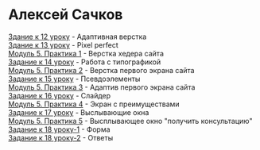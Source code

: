 # Алексей Сачков
[Здание к 12 уроку](https://sachkovae.github.io/lesson-12/) - Адаптивная верстка  
[Здание к 13 уроку](https://sachkovae.github.io/lesson_13/) - Pixel perfect  
[Модуль 5. Практика 1](https://sachkovae.github.io/practic_1/) - Верстка хедера сайта  
[Задание к 14 уроку](https://sachkovae.github.io/lesson_14/) - Работа с типографикой  
[Модуль 5. Практика 2](https://sachkovae.github.io/practic_2/) - Верстка первого экрана сайта  
[Задание к 15 уроку](https://sachkovae.github.io/lesson_15/) - Псевдоэлементы  
[Модуль 5. Практика 3](https://sachkovae.github.io/practic_3/) -  Адаптив первого экрана сайта  
[Задание к 16 уроку](https://sachkovae.github.io/lesson_16/) - Слайдер  
[Модуль 5. Практика 4](https://sachkovae.github.io/practic_4/) -  Экран с преимуществами  
[Задание к 17 уроку](https://sachkovae.github.io/lesson_17/) - Выслывающие окна  
[Модуль 5. Практика 5](https://sachkovae.github.io/practic_5/) -  Высплывающее окно "получить консультацию"  
[Задание к 18 уроку-1](https://sachkovae.github.io/lesson_18_tab/) - Форма  
[Задание к 18 уроку-2](https://sachkovae.github.io/lesson_18_accord/) - Ответы
